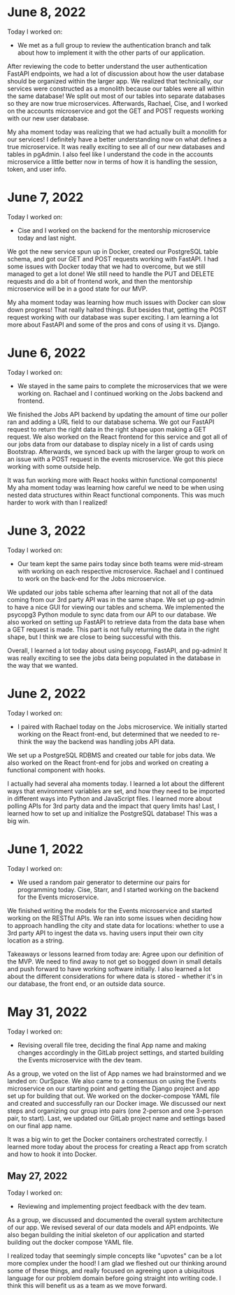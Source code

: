 # June 8, 2022
Today I worked on:
* We met as a full group to review the authentication branch and talk about how to implement it with the other parts of our application.

After reviewing the code to better understand the user authentication FastAPI endpoints, we had a lot of discussion about how the user database should be organized within the larger app. We realized that technically, our services were constructed as a monolith because our tables were all within the same database! We split out most of our tables into separate databases so they are now true microservices. Afterwards, Rachael, Cise, and I worked on the accounts microservice and got the GET and POST requests working with our new user database. 

My aha moment today was realizing that we had actually built a monolith for our services! I definitely have a better understanding now on what defines a true microservice. It was really exciting to see all of our new databases and tables in pgAdmin. I also feel like I understand the code in the accounts microservice a little better now in terms of how it is handling the session, token, and user info. 

# June 7, 2022
Today I worked on:
* Cise and I worked on the backend for the mentorship microservice today and last night. 

We got the new service spun up in Docker, created our PostgreSQL table schema, and got our GET and POST requests working with FastAPI. I had some issues with Docker today that we had to overcome, but we still managed to get a lot done! We still need to handle the PUT and DELETE requests and do a bit of frontend work, and then the mentorship microservice will be in a good state for our MVP. 

My aha moment today was learning how much issues with Docker can slow down progress! That really halted things. But besides that, getting the POST request working with our database was super exciting. I am learning a lot more about FastAPI and some of the pros and cons of using it vs. Django.

# June 6, 2022
Today I worked on:
* We stayed in the same pairs to complete the microservices that we were working on. Rachael and I continued working on the Jobs backend and frontend. 

We finished the Jobs API backend by updating the amount of time our poller ran and adding a URL field to our database schema. We got our FastAPI request to return the right data in the right shape upon making a GET request. We also worked on the React frontend for this service and got all of our jobs data from our database to display nicely in a list of cards using Bootstrap. Afterwards, we synced back up with the larger group to work on an issue with a POST request in the events microservice. We got this piece working with some outside help.

It was fun working more with React hooks within functional components! My aha moment today was learning how careful we need to be when using nested data structures within React functional components. This was much harder to work with than I realized!

# June 3, 2022
Today I worked on:
* Our team kept the same pairs today since both teams were mid-stream with working on each respective microservice. Rachael and I continued to work on the back-end for the Jobs microservice.

We updated our jobs table schema after learning that not all of the data coming from our 3rd party API was in the same shape. We set up pg-admin to have a nice GUI for viewing our tables and schema. We implemented the psycopg3 Python module to sync data from our API to our database. We also worked on setting up FastAPI to retrieve data from the data base when a GET request is made. This part is not fully returning the data in the right shape, but I think we are close to being successful with this. 

Overall, I learned a lot today about using psycopg, FastAPI, and pg-admin! It was really exciting to see the jobs data being populated in the database in the way that we wanted.

# June 2, 2022

Today I worked on:
* I paired with Rachael today on the Jobs microservice. We initially started working on the React front-end, but determined that we needed to re-think the way the backend was handling jobs API data. 

We set up a PostgreSQL RDBMS and created our table for jobs data. We also worked on the React front-end for jobs and worked on creating a functional component with hooks. 

I actually had several aha moments today. I learned a lot about the different ways that environment variables are set, and how they need to be imported in different ways into Python and JavaScript files. I learned more about polling APIs for 3rd party data and the impact that query limits has! Last, I learned how to set up and initialize the PostgreSQL database! This was a big win.

# June 1, 2022

Today I worked on: 
* We used a random pair generator to determine our pairs for programming today. Cise, Starr, and I started working on the backend for the Events microservice.

We finished writing the models for the Events microservice and started working on the RESTful APIs. We ran into some issues when deciding how to approach handling the city and state data for locations: whether to use a 3rd party API to ingest the data vs. having users input their own city location as a string. 

Takeaways or lessons learned from today are: Agree upon our definition of the MVP. We need to find away to not get so bogged down in small details and push forward to have working software initially. I also learned a lot about the different considerations for where data is stored - whether it's in our database, the front end, or an outside data source. 

# May 31, 2022

Today I worked on: 
* Revising overall file tree, deciding the final App name and making changes accordingly in the GitLab project settings, and started building the Events microservice with the dev team.

As a group, we voted on the list of App names we had brainstormed and we landed on: OurSpace. We also came to a consensus on using the Events microservice on our starting point and getting the Django project and app set up for building that out. We worked on the docker-compose YAML file and created and successfully ran our Docker image. We discussed our next steps and organizing our group into pairs (one 2-person and one 3-person pair, to start). Last, we updated our GitLab project name and settings based on our final app name. 

It was a big win to get the Docker containers orchestrated correctly. I learned more today about the process for creating a React app from scratch and how to hook it into Docker. 

## May 27, 2022

Today I worked on: 
* Reviewing and implementing project feedback with the dev team.

As a group, we discussed and documented the overall system architecture of our app. 
We revised several of our data models and API endpoints. 
We also began building the initial skeleton of our application and started building out
the docker compose YAML file. 

I realized today that seemingly simple concepts like "upvotes" can be a lot more
complex under the hood! I am glad we fleshed out our thinking around some of these
things, and really focused on agreeing upon a ubiquitous language for our problem
domain before going straight into writing code. I think this will benefit us as a team
as we move forward.